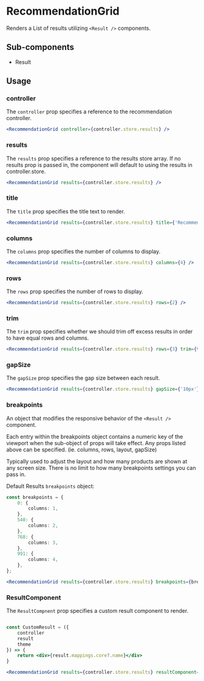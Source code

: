 # RecommendationGrid

Renders a List of results utilizing `<Result />` components.

## Sub-components
- Result

## Usage

### controller
The `controller` prop specifies a reference to the recommendation controller.

```jsx
<RecommendationGrid controller={controller.store.results} />
```

### results
The `results` prop specifies a reference to the results store array. If no results prop is passed in, the component will default to using the results in controller.store. 

```jsx
<RecommendationGrid results={controller.store.results} />
```

### title
The `title` prop specifies the title text to render.

```jsx
<RecommendationGrid results={controller.store.results} title={'Recommended For You'} />
```

### columns
The `columns` prop specifies the number of columns to display. 

```jsx
<RecommendationGrid results={controller.store.results} columns={4} />
```

### rows
The `rows` prop specifies the number of rows to display.

```jsx
<RecommendationGrid results={controller.store.results} rows={2} />
```

### trim
The `trim` prop specifies whether we should trim off excess results in order to have equal rows and columns.

```jsx
<RecommendationGrid results={controller.store.results} rows={3} trim={true} />
```

### gapSize
The `gapSize` prop specifies the gap size between each result.

```jsx
<RecommendationGrid results={controller.store.results} gapSize={'10px'} />
```

### breakpoints
An object that modifies the responsive behavior of the `<Result />` component.

Each entry within the breakpoints object contains a numeric key of the viewport when the sub-object of props will take effect. Any props listed above can be specified. (ie. columns, rows, layout, gapSize)

Typically used to adjust the layout and how many products are shown at any screen size. There is no limit to how many breakpoints settings you can pass in.


Default Results `breakpoints` object:

```typescript
const breakpoints = {
	0: {
		columns: 1,
	},
	540: {
		columns: 2,
	},
	768: {
		columns: 3,
	},
	991: {
		columns: 4,
	},
};
```

```jsx
<RecommendationGrid results={controller.store.results} breakpoints={breakpoints} />
```

### ResultComponent
The `ResultCompnent` prop specifies a custom result component to render.

```jsx

const CustomResult = ({
	controller 
	result
	theme
}) => {
	return <div>{result.mappings.core?.name}</div>
}

<RecommendationGrid results={controller.store.results} resultComponent={CustomResult} />
```